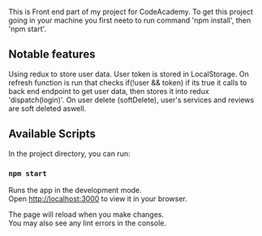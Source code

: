 This is Front end part of my project for CodeAcademy.
To get this project going in your machine you first neeto to run command 'npm install', then 'npm start'.


## Notable features
Using redux to store user data.
User token is stored in LocalStorage.
On refresh function is run that checks if(!user && token) if its true it calls to back end endpoint to get user data, then stores it into redux 'dispatch(login)'.
On user delete (softDelete), user's services and reviews are soft deleted aswell.


## Available Scripts

In the project directory, you can run:

### `npm start`

Runs the app in the development mode.\
Open [http://localhost:3000](http://localhost:3000) to view it in your browser.

The page will reload when you make changes.\
You may also see any lint errors in the console.